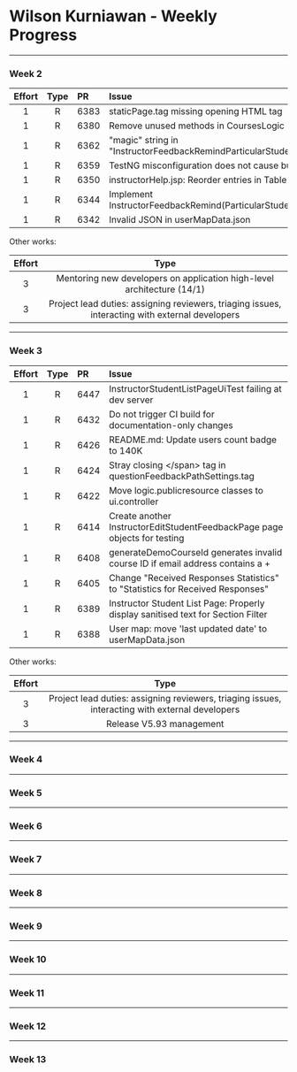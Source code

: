 # Wilson Kurniawan - Weekly Progress

---

### Week 2

Effort| Type | PR | Issue
:----:|:----:|:-----------|:------
1 | R | 6383 | staticPage.tag missing opening HTML tag
1 | R | 6380 | Remove unused methods in CoursesLogic
1 | R | 6362 | "magic" string in "InstructorFeedbackRemindParticularStudentsAction"
1 | R | 6359 | TestNG misconfiguration does not cause build failure
1 | R | 6350 | instructorHelp.jsp: Reorder entries in Table of Contents
1 | R | 6344 | Implement InstructorFeedbackRemind(ParticularStudents)ActionTest
1 | R | 6342 | Invalid JSON in userMapData.json

Other works:

Effort| Type 
:----:|:----:
3 | Mentoring new developers on application high-level architecture (14/1)
3 | Project lead duties: assigning reviewers, triaging issues, interacting with external developers

---
### Week 3

Effort| Type | PR | Issue
:----:|:----:|:-----------|:------
1 | R | 6447 | InstructorStudentListPageUiTest failing at dev server
1 | R | 6432 | Do not trigger CI build for documentation-only changes
1 | R | 6426 | README.md: Update users count badge to 140K
1 | R | 6424 | Stray closing &lt;/span&gt; tag in questionFeedbackPathSettings.tag
1 | R | 6422 | Move logic.publicresource classes to ui.controller
1 | R | 6414 | Create another InstructorEditStudentFeedbackPage page objects for testing
1 | R | 6408 | generateDemoCourseId generates invalid course ID if email address contains a +
1 | R | 6405 | Change "Received Responses Statistics" to "Statistics for Received Responses"
1 | R | 6389 | Instructor Student List Page: Properly display sanitised text for Section Filter
1 | R | 6388 | User map: move 'last updated date' to userMapData.json

Other works:

Effort| Type 
:----:|:----:
3 | Project lead duties: assigning reviewers, triaging issues, interacting with external developers
3 | Release V5.93 management

---
### Week 4

---
### Week 5

---
### Week 6

---
### Week 7

---
### Week 8

---
### Week 9

---
### Week 10

---
### Week 11

---
### Week 12

---
### Week 13
